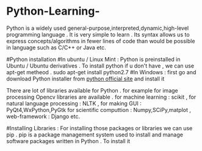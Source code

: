 # Python-Learning-
Python is a widely used general-purpose,interpreted,dynamic,high-level programming language . It is very simple to learn . Its syntax allows us to express concepts/algorithms in fewer lines of code than would be possible in language such as C/C++ or Java etc. 

#Python installation 
#In ubuntu / Linux Mint : 
	Python is preinstalled in Ubuntu / Ubuntu derivatives . 
	To install python if u don't have , we can use apt-get metheod .
	sudo apt-get install python2.7 
#In Windows  : 
	first go and download Python installer from [python official site](https://www.python.org/downloads/windows/) and install it 

There are lot of libraries available for Python . for example for image processing Opencv libraries are available . 
for machine learning : scikit , for natural language processing : NLTK  , for making GUI : PyQt4,WxPython,PyGtk
for scientific computtion : Numpy,SCiPy,matplot , web-framework : Django etc.

#Installing Libraries : 
	For installing those packages or libraries we can use pip . pip is a package management system used to install and manage software packages written in Python . 
	To install it
